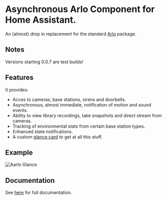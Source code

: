 
# Asynchronous Arlo Component for Home Assistant.

An (almost) drop in replacement for the standard [Arlo](https://arlo.netgear.com/#/cameras) package.

## Notes
Versions starting 0.0.7 are test builds!

## Features
It provides:
* Acces to cameras, base stations, sirens and doorbells.
* Asynchronous, almost immediate, notification of motion and sound events.
* Ability to view library recordings, take snapshots and direct stream from cameras.
* Tracking of environmental stats from certain base station types.
* Enhanced state notifications.
* A custom [glance card](https://github.com/twrecked/lovelace-hass-aarlo) to get at all this stuff.

## Example
![Aarlo Glance](https://github.com/twrecked/hass-aarlo/blob/master/images/aarlo-glance-02.png)

## Documentation
See [here](https://github.com/twrecked/hass-aarlo/blob/master/README.md) for full documentation.
